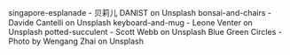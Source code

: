 singapore-esplanade - 贝莉儿 DANIST on Unsplash
bonsai-and-chairs - Davide Cantelli on Unsplash
keyboard-and-mug - Leone Venter on Unsplash
potted-succulent - Scott Webb on Unsplash
Blue Green Circles - Photo by Wengang Zhai on Unsplash
